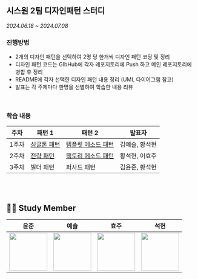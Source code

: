 ## 시스원 2팀 디자인패턴 스터디
*2024.06.18 ~ 2024.07.08*

### 진행방법
- 2개의 디자인 패턴을 선택하여 2명 당 한개씩 디자인 패턴 코딩 및 정리
- 디자인 패턴 코드는 GIbHub에 각자 레포지토리에 Push 하고 메인 레포지토리에 병합 후 정리
- README에 각자 선택한 디자인 패턴 내용 정리 (UML 다이어그램 참고)
- 발표는 각 주제마다 한명을 선별하여 학습한 내용 리뷰
</br>

### 학습 내용
| 주차 | 패턴 1 | 패턴 2 |  발표자  |
| ---- | ---- | ---- | ---- |
| 1주차 | [싱글톤 패턴](https://github.com/YoonJoony/DesignPattern/tree/master/day1/smuhsh) | [템플릿 메소드 패턴](https://github.com/YoonJoony/DesignPattern/tree/master/day1/Leehyoju97) | 김예슬, 황석현  |
| 2주차 | [전략 패턴](https://github.com/YoonJoony/DesignPattern/tree/master/day2/smuhsh) | [팩토리 메소드 패턴](https://github.com/YoonJoony/DesignPattern/tree/master/day2/YoonJunny) | 황석현, 이효주 |
| 3주차 | 빌더 패턴 | 퍼사드 패턴 | 김윤준, 황석현|
</br>
</br>

## 💁🏻 Study Member
|윤준|예슬|효주|석현|
|------|---|---|---|
|<a href="https://github.com/YoonJoony"><img src="https://github.com/YangYunSeok/Co-De/assets/110625854/d41777d4-f452-44ea-bae0-1b2f21996459" style="width:100px; height:100px;"></a>|<a href="https://github.com/kys0411"><img src="https://avatars.githubusercontent.com/u/62236238?v=4" style="width:100px; height:100px;"></a>|<a href="https://github.com/Leehyoju97"><img src="https://avatars.githubusercontent.com/u/83864280?v=4" style="width:100px; height:100px;"></a>|<a href="https://github.com/smuhsh"><img src="https://avatars.githubusercontent.com/u/49484645?v=4" style="width:100px; height:100px;"></a>|

